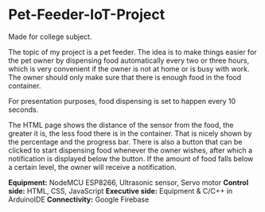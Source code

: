 # Pet-Feeder-IoT-Project

Made for college subject.

The topic of my project is a pet feeder. The idea is to make things easier for the pet owner by dispensing food automatically every two or three hours, which is very convenient if the owner is not at home or is busy with work. The owner should only make sure that there is enough food in the food container.

For presentation purposes, food dispensing is set to happen every 10 seconds.

The HTML page shows the distance of the sensor from the food, the greater it is, the less food there is in the container. That is nicely shown by the percentage and the progress bar. There is also a button that can be clicked to start dispensing food whenever the owner wishes, after which a notification is displayed below the button. If the amount of food falls below a certain level, the owner will receive a notification.

**Equipment:** NodeMCU ESP8266, Ultrasonic sensor, Servo motor
**Control side:** HTML, CSS, JavaScript
**Executive side:** Equipment & C/C++ in ArduinoIDE
**Connectivity:** Google Firebase

